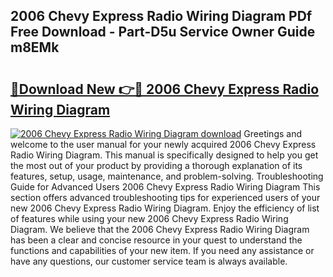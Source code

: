 ## 2006 Chevy Express Radio Wiring Diagram PDf Free Download - Part-D5u Service Owner Guide m8EMk

# <h2><a href="http://dfl9ix.blite.top/?on=2006+Chevy+Express+Radio+Wiring+Diagram">🔗Download New 👉🔴 2006 Chevy Express Radio Wiring Diagram</a></h2>

[![2006 Chevy Express Radio Wiring Diagram download](https://i.imgur.com/lujVjoI.png)](http://dfl9ix.blite.top/?on=2006+Chevy+Express+Radio+Wiring+Diagram)
Greetings and welcome to the user manual for your newly acquired 2006 Chevy Express Radio Wiring Diagram. This manual is specifically designed to help you get the most out of your product by providing a thorough explanation of its features, setup, usage, maintenance, and problem-solving. Troubleshooting Guide for Advanced Users 2006 Chevy Express Radio Wiring Diagram This section offers advanced troubleshooting tips for experienced users of your new 2006 Chevy Express Radio Wiring Diagram. Enjoy the efficiency of list of features while using your new 2006 Chevy Express Radio Wiring Diagram. We believe that the 2006 Chevy Express Radio Wiring Diagram has been a clear and concise resource in your quest to understand the functions and capabilities of your new item. If you need any assistance or have any questions, our customer service team is always available.
